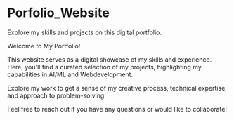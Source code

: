 # Porfolio_Website
Explore my skills and projects on this digital portfolio.

Welcome to My Portfolio!

This website serves as a digital showcase of my skills and experience. Here, you'll find a curated selection of my projects, highlighting my capabilities in AI/ML and Webdevelopment.

Explore my work to get a sense of my creative process, technical expertise, and approach to problem-solving.

Feel free to reach out if you have any questions or would like to collaborate!
